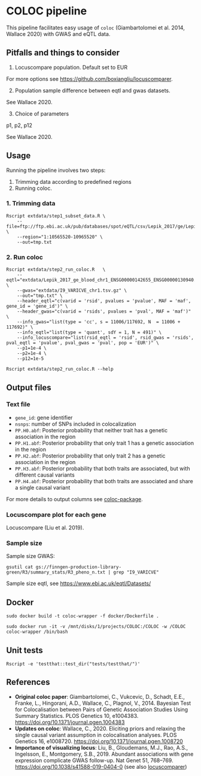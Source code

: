 # COLOC pipeline

This pipeline facilitates easy usage of `coloc` (Giambartolomei et al. 2014, Wallace 2020) with GWAS and eQTL data. 

## Pitfalls and things to consider

1. Locuscompare population. 
Default set to EUR

For more options see https://github.com/boxiangliu/locuscomparer. 

2. Population sample difference between eqtl and gwas datasets. 

See Wallace 2020. 

3. Choice of parameters

p1, p2, p12

See Wallace 2020. 

## Usage

Running the pipeline involves two steps: 
1. Trimming data according to predefined regions
2. Running coloc.

### 1. Trimming data
```
Rscript extdata/step1_subset_data.R	\
	--file=ftp://ftp.ebi.ac.uk/pub/databases/spot/eQTL/csv/Lepik_2017/ge/Lepik_2017_ge_blood.all.tsv.gz \
	--region="1:10565520-10965520" \
    --out=tmp.txt
```

### 2. Run coloc

```
Rscript extdata/step2_run_coloc.R	\
	--eqtl="extdata/Lepik_2017_ge_blood_chr1_ENSG00000142655_ENSG00000130940.all.tsv" \
	--gwas="extdata/I9_VARICVE_chr1.tsv.gz" \
	--out="tmp.txt" \
	--header_eqtl="c(varid = 'rsid', pvalues = 'pvalue', MAF = 'maf', gene_id = 'gene_id')" \
	--header_gwas="c(varid = 'rsids', pvalues = 'pval', MAF = 'maf')" \
	--info_gwas="list(type = 'cc', s = 11006/117692, N  = 11006 + 117692)" \
	--info_eqtl="list(type = 'quant', sdY = 1, N = 491)" \
	--info_locuscompare="list(rsid_eqtl = 'rsid', rsid_gwas = 'rsids', pval_eqtl = 'pvalue', pval_gwas = 'pval', pop = 'EUR')" \
	--p1=1e-4 \
	--p2=1e-4 \
	--p12=1e-5

Rscript extdata/step2_run_coloc.R --help

```	

## Output files

### Text file

- `gene_id`: gene identifier
- `nsnps`: number of SNPs included in colocalization
- `PP.H0.abf`: Posterior probability that neither trait has a genetic association in the region
- `PP.H1.abf`: Posterior probability that only trait 1 has a genetic association in the region
- `PP.H2.abf`: Posterior probability that only trait 2 has a genetic association in the region
- `PP.H3.abf`: Posterior probability that both traits are associated, but with different causal variants
- `PP.H4.abf`: Posterior probability that both traits are associated and share a single causal variant


For more details to output columns see [coloc-package](https://chr1swallace.github.io/coloc/articles/a03_enumeration.html#introduction).

### Locuscompare plot for each gene

Locuscompare (Liu et al. 2019).



### Sample size

Sample size GWAS: 
```
gsutil cat gs://finngen-production-library-green/R3/summary_stats/R3_pheno_n.txt | grep "I9_VARICVE"
```

Sample size eqtl, see https://www.ebi.ac.uk/eqtl/Datasets/


## Docker

```
sudo docker build -t coloc-wrapper -f docker/Dockerfile .

sudo docker run -it -v /mnt/disks/1/projects/COLOC:/COLOC -w /COLOC coloc-wrapper /bin/bash

```

## Unit tests

`Rscript -e 'testthat::test_dir("tests/testthat/")'`


## References

- **Original coloc paper**: Giambartolomei, C., Vukcevic, D., Schadt, E.E., Franke, L., Hingorani, A.D., Wallace, C., Plagnol, V., 2014. Bayesian Test for Colocalisation between Pairs of Genetic Association Studies Using Summary Statistics. PLOS Genetics 10, e1004383. https://doi.org/10.1371/journal.pgen.1004383
- **Updates on coloc**: Wallace, C., 2020. Eliciting priors and relaxing the single causal variant assumption in colocalisation analyses. PLOS Genetics 16, e1008720. https://doi.org/10.1371/journal.pgen.1008720
- **Importance of visualizing locus**: Liu, B., Gloudemans, M.J., Rao, A.S., Ingelsson, E., Montgomery, S.B., 2019. Abundant associations with gene expression complicate GWAS follow-up. Nat Genet 51, 768–769. https://doi.org/10.1038/s41588-019-0404-0 (see also [locuscomparer](https://github.com/boxiangliu/locuscomparer))



